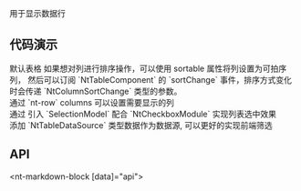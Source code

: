 用于显示数据行

## 代码演示

<div class="grid-x grid-margin-x">
  <div class="medium-12 cell">
    <nt-example>
      <nt-example-showcase>
        <example-table-basic></example-table-basic>
      </nt-example-showcase>
      <nt-example-legend title="基本">默认表格</nt-example-legend>
      <nt-example-code [code]="basicCode"></nt-example-code>
    </nt-example>
    <nt-example>
      <nt-example-showcase>
        <example-table-sort></example-table-sort>
      </nt-example-showcase>
      <nt-example-legend title="可排序表格">
        如果想对列进行排序操作，可以使用 sortable 属性将列设置为可拍序列，
        然后可以订阅 `NtTableComponent` 的 `sortChange` 事件，排序方式变化时会传递 `NtColumnSortChange` 类型的参数。
      </nt-example-legend>
      <nt-example-code [code]="sortCode"></nt-example-code>
    </nt-example>
  </div>
  <div class="medium-12 cell">
    <nt-example>
      <nt-example-showcase>
        <example-table-column-visibility></example-table-column-visibility>
      </nt-example-showcase>
      <nt-example-legend title="列可见性">
        通过 `nt-row` columns 可以设置需要显示的列
      </nt-example-legend>
      <nt-example-code [code]="columnVisibilityCode"></nt-example-code>
    </nt-example>
  </div>
  <div class="medium-12 cell">
   <nt-example>
      <nt-example-showcase>
        <example-table-selectable></example-table-selectable>
      </nt-example-showcase>
      <nt-example-legend title="可选择列表">
        通过 引入 `SelectionModel` 配合 `NtCheckboxModule` 实现列表选中效果
      </nt-example-legend>
      <nt-example-code [code]="selectableCode"></nt-example-code>
    </nt-example>
  </div>
  <div class="medium-12 cell">
   <nt-example>
      <nt-example-showcase>
        <example-table-data></example-table-data>
      </nt-example-showcase>
      <nt-example-legend title="数据源">
       添加 `NtTableDataSource` 类型数据作为数据源, 可以更好的实现前端筛选
      </nt-example-legend>
      <nt-example-code [code]="dataCode"></nt-example-code>
    </nt-example>
  </div>
</div>


## API
<nt-markdown-block [data]="api"></nt-markdown-block>
